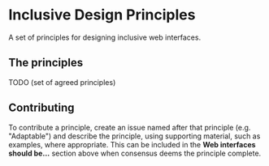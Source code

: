 # Inclusive Design Principles

A set of principles for designing inclusive web interfaces.

## The principles

TODO (set of agreed principles)

## Contributing

To contribute a principle, create an issue named after that principle (e.g. "Adaptable") and describe the principle, using supporting material, such as examples, where appropriate. This can be included in the **Web interfaces should be...** section above when consensus deems the principle complete.
